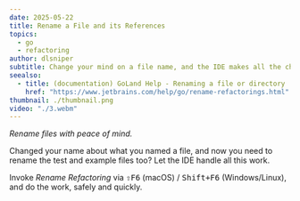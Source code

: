 ```yaml
---
date: 2025-05-22
title: Rename a File and its References
topics:
  - go
  - refactoring
author: dlsniper
subtitle: Change your mind on a file name, and the IDE makes all the changes for you.
seealso:
  - title: (documentation) GoLand Help - Renaming a file or directory
    href: "https://www.jetbrains.com/help/go/rename-refactorings.html"
thumbnail: ./thumbnail.png
video: "./3.webm"
---
```


_Rename files with peace of mind._

Changed your name about what you named a file, and now you need to rename the test and example files too? Let the IDE handle all this work.

Invoke _Rename Refactoring_ via <kbd>⇧F6</kbd> (macOS) / <kbd>Shift+F6</kbd> (Windows/Linux), and do the work, safely and quickly.
